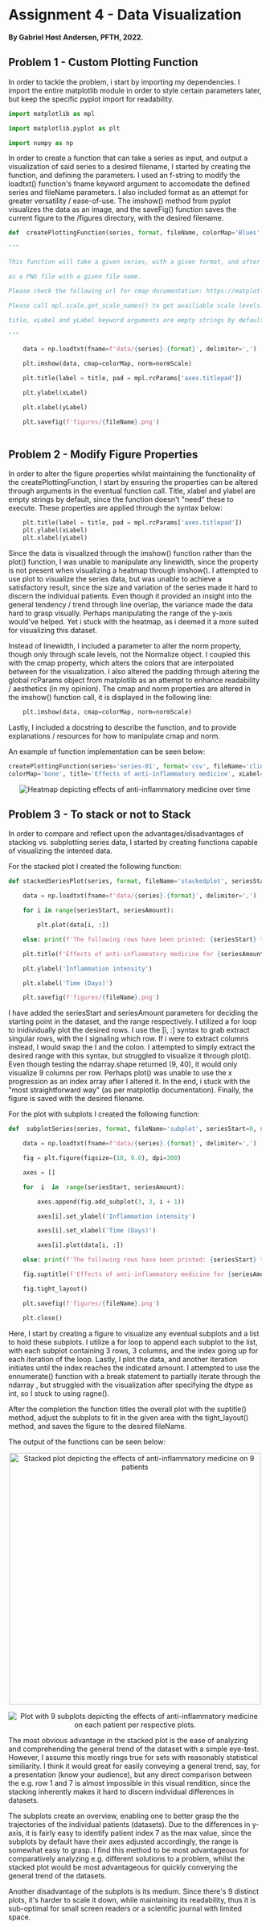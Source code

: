 <h1>  Assignment 4 - Data Visualization </h1>

<p> <strong> By Gabriel Høst Andersen, PFTH, 2022.</strong> </p>
  
<h2>  Problem 1 - Custom Plotting Function </h2>

<p> In order to tackle the problem, i start by importing my dependencies. I import the entire matplotlib module in order to  style certain parameters later, but keep the specific pyplot import for readability. </p>

````py
import matplotlib as mpl

import matplotlib.pyplot as plt

import numpy as np
````

<p> In order to create a function that can take a series as input,  and output a visualization of said series to a desired filename, I started by creating the function, and defining the parameters. I used an f-string to modify the loadtxt() function's fname keyword argument to accomodate the defined series and fileName parameters.  I also included format as an attempt for greater versatility / ease-of-use. The imshow() method from pyplot visualizes the data as an image, and the saveFig() function saves the current figure to the /figures directory, with the desired filename.</p>

````py
def  createPlottingFunction(series, format, fileName, colorMap='Blues', normScale='linear', title='', xLabel='', yLabel=''):

"""

This function will take a given series, with a given format, and after visualizing the data input in series, it will the visualization

as a PNG file with a given file name.

Please check the following url for cmap documentation: https://matplotlib.org/stable/gallery/color/colormap_reference.html

Please call mpl.scale.get_scale_names() to get availiable scale levels.

title, xLabel and yLabel keyword arguments are empty strings by default, please insert you own if you wish in the function call.

"""

	data = np.loadtxt(fname=f'data/{series}.{format}', delimiter=',')

	plt.imshow(data, cmap=colorMap, norm=normScale)

	plt.title(label = title, pad = mpl.rcParams['axes.titlepad'])

	plt.ylabel(xLabel)

	plt.xlabel(yLabel)

	plt.savefig(f'figures/{fileName}.png')
	
````

<h2> Problem 2 - Modify Figure Properties </h2>

<p> In order to alter the figure properties whilst maintaining the functionality of the createPlottingFunction, I start by ensuring the properties can be altered through arguments in the eventual function call. Title, xlabel and ylabel are empty strings by default, since the function doesn't "need" these to execute. These properties are applied through the syntax below:</p>

````py 
	plt.title(label = title, pad = mpl.rcParams['axes.titlepad']) 
	plt.ylabel(xLabel) 
	plt.xlabel(yLabel)
````

<p> Since the data is visualized through the imshow() function rather than the plot() function, I was unable to manipulate any linewidth, since the property is not present when visualizing a heatmap through imshow(). I attempted to use plot to visualize the series data, but was unable to achieve a  satisfactory result, since the size and variation of the series made it hard to discern the individual patients. Even though it provided an insight into the general tendency / trend through line overlap, the variance made the data hard to grasp visually. Perhaps manipulating the range of the y-axis would've helped. Yet i stuck with the heatmap, as i deemed it a more suited for visualizing this dataset. </p>

<p> Instead of linewidth, I included a parameter to alter the norm property, though only through scale levels, not the Normalize object. I coupled this with the cmap property, which alters the colors that are interpolated between for the visualization. I also altered the padding through altering the global rcParams object from matplotlib as an attempt to enhance readability / aesthetics (in my opinion). The cmap and norm properties are altered in the imshow() function call, it is displayed in the following line:</p>

````py
	plt.imshow(data, cmap=colorMap, norm=normScale)
````

<p> Lastly, I included a docstring to describe the function, and to provide explanations / resources for how to manipulate cmap and norm. </p>

An example of function implementation can  be seen below:
````py
createPlottingFunction(series='series-01', format='csv', fileName='clinicalTrialDataset',
colorMap='bone', title='Effects of anti-inflammatory medicine', xLabel='Patients', yLabel='Time'
````
<p align="center">
	<img src="./figures/clinicalTrialDataset.png" alt="Heatmap depicting effects of anti-inflammatory medicine over time">
</p>

<h2>  Problem 3 -  To stack or not to Stack </h2>

<p> In order to compare and reflect upon the advantages/disadvantages of  stacking vs. subplotting series data, I started by creating functions capable of visualizing the intented data. </p> 

<p> For the stacked plot I created the following function: </p>

````py 
def stackedSeriesPlot(series, format, fileName='stackedplot', seriesStart=0, seriesAmount=9):

	data = np.loadtxt(fname=f'data/{series}.{format}', delimiter=',')

	for i in range(seriesStart, seriesAmount):

		plt.plot(data[i, :])

	else: print(f'The following rows have been printed: {seriesStart} to {seriesAmount}')

	plt.title(f'Effects of anti-inflammatory medicine for {seriesAmount} patients', fontsize=16, pad=15)

	plt.ylabel('Inflammation intensity')

	plt.xlabel('Time (Days)')

	plt.savefig(f'figures/{fileName}.png')

````

<p> I have added the seriesStart and seriesAmount parameters for deciding the starting point in the dataset, and the range respectively. I utilized a for loop to inidividually plot the desired rows. I use the [i, :] syntax to grab extract singular rows, with the I signaling which row. If i were to extract columns instead, I would swap the I and the colon. I attempted to simply extract the desired range with this syntax, but struggled to visualize it through plot(). Even though testing the ndarray.shape returned (9, 40), it would only visualize 9 columns per row. Perhaps plot() was unable to use the x progression as an index array after I altered it. In the end, i stuck with the "most straightforward way" (as per matplotlip documentation).  Finally, the figure is saved with the desired filename.   </p>

<p> For the plot with subplots I created the following function: </p>

````py 
def  subplotSeries(series, format, fileName='subplot', seriesStart=0, seriesAmount=9):

	data = np.loadtxt(fname=f'data/{series}.{format}', delimiter=',')

	fig = plt.figure(figsize=(10, 9.0), dpi=300)

	axes = []

	for  i  in  range(seriesStart, seriesAmount):

		axes.append(fig.add_subplot(3, 3, i + 1))

		axes[i].set_ylabel('Inflammation intensity')

		axes[i].set_xlabel('Time (Days)')

		axes[i].plot(data[i, :])

	else: print(f'The following rows have been printed: {seriesStart} to {seriesAmount}. Vizualized in {seriesAmount} subplots')

	fig.suptitle(f'Effects of anti-inflammatory medicine for {seriesAmount} patients', fontsize=16)

	fig.tight_layout()

	plt.savefig(f'figures/{fileName}.png')

	plt.close()

````

<p> Here, I start by creating a figure to visualize any eventual subplots and a list to hold these subplots. I utilize a for loop to append each subplot to the list, with each subplot containing 3 rows, 3 columns, and the index going up for each iteration of the loop. Lastly, I plot the data, and another iteration initiates until the index reaches the indicated amount. I attempted to use the ennumerate() function with a break statement to partially iterate through the ndarray , but struggled with the visualization after specifying the dtype as int, so I stuck to using ragne().  </p> 

<p> After the completion the function titles the overall plot with the suptitle() method, adjust the subplots to fit in the given area with the tight_layout() method, and saves the figure to the desired fileName. </p>

<p> The output of the functions can be seen below: </p>

<p align="center"> 
	<img src="./figures/stackedSeriesPlot.png" alt="Stacked plot depicting the effects of anti-inflammatory medicine on 9 patients" width=500px>
</p>

<p align="center">
	<img src="./figures/subplotSeriesPlot.png" alt="Plot with 9 subplots depicting the effects of anti-inflammatory medicine on each patient per respective plots.">
</p>

<p> The most obvious advantage in the stacked plot is the ease of analyzing and comprehending the general trend of the dataset with a simple eye-test. However, I assume this mostly rings true for sets with reasonably statistical similiarity. I think it would great for easily conveying a general trend, say, for a presentation (know your audience), but any direct comparison between the e.g. row 1 and 7 is almost impossible in this visual rendition, since the stacking inherently makes it hard to discern individual differences in datasets. </p>

<p> The subplots create an overview, enabling one to better grasp the the trajectories of the individual patients (datasets). Due to the differences in y-axis, it is fairly easy to identify patient index 7 as the max value, since the subplots by default have their axes adjusted accordingly, the range is somewhat easy to grasp. I find this method to be most advantageous for comparatively analyzing e.g. different solutions to a problem, whilst the stacked plot would be most advantageous for quickly converying the general trend of the datasets. </p>

<p> Another disadvantage of the subplots is its medium. Since there's 9 distinct plots, it's harder to scale it down, while maintaining its readability, thus it is sub-optimal for small screen readers or a scientific journal with limited space. </p> 

